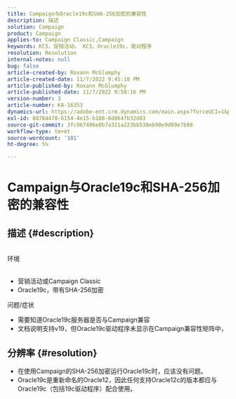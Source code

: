 ```yaml
---
title: Campaign与Oracle19c和SHA-256加密的兼容性
description: 描述
solution: Campaign
product: Campaign
applies-to: Campaign Classic,Campaign
keywords: KCS，促销活动， KCS，Oracle19c，驱动程序
resolution: Resolution
internal-notes: null
bug: false
article-created-by: Roxann McGlumphy
article-created-date: 11/7/2022 9:45:18 PM
article-published-by: Roxann McGlumphy
article-published-date: 11/7/2022 9:58:16 PM
version-number: 3
article-number: KA-16353
dynamics-url: https://adobe-ent.crm.dynamics.com/main.aspx?forceUCI=1&pagetype=entityrecord&etn=knowledgearticle&id=391fe572-e55e-ed11-9561-6045bd006704
exl-id: 80784478-6154-4e15-b188-8d064fb32d83
source-git-commit: 3fc967406e8b7a321a223bb538eb90e9d69e7b98
workflow-type: tm+mt
source-wordcount: '101'
ht-degree: 5%

---
```


# Campaign与Oracle19c和SHA-256加密的兼容性

## 描述 {#description}

<br>环境<br><br>
- 营销活动或Campaign Classic
- Oracle19c，带有SHA-256加密

问题/症状
- 需要知道Oracle19c服务器是否与Campaign兼容
- 文档说明支持v19，但Oracle19c驱动程序未显示在Campaign兼容性矩阵中，



## 分辨率 {#resolution}


- 在使用Campaign的SHA-256加密运行Oracle19c时，应该没有问题。
- Oracle19c是重新命名的Oracle12，因此任何支持Oracle12c的版本都应与Oracle19c（包括19c驱动程序）配合使用。
